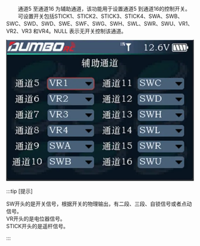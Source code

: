         通道5 至通道16 为辅助通道，该功能用于设置通道5 到通道16的控制开关。<br/>        可设置开关包括STICK1、STICK2、STICK3、STICK4、SWA、SWB、SWC、SWD、SWD、SWE、SWF、SWG、SWH、SWL、SWR、SWU、VR1、VR2、VR3 和VR4。NULL 表示无开关控制该通道。

![](../PIC/221.webp)

:::tip [提示]

SW开头的是开关信号，根据开关的物理输出，有二段、三段、自锁信号或者点动信号。<br/>VR开头的是电位器信号。<br/>STICK开头的是遥杆信号。

:::

